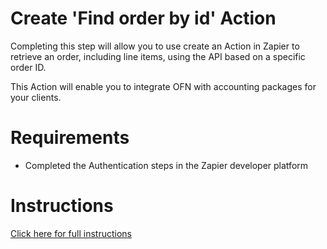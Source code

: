 # Create 'Find order by id' Action

Completing this step will allow you to use create an Action in Zapier to retrieve an order, including line items, using the API based on a specific order ID.

This Action will enable you to integrate OFN with accounting packages for your clients.

# Requirements
- Completed the Authentication steps in the Zapier developer platform

# Instructions
[Click here for full instructions](https://docs.google.com/document/d/1IkRLjvUA6bniGwOrEqi23EhmEbQbgnXg5ZUs6UlC3HI/edit#heading=h.8bnvwobsfldy)
